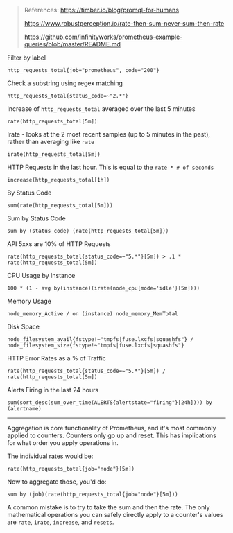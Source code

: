 > References:
> https://timber.io/blog/promql-for-humans
>
> https://www.robustperception.io/rate-then-sum-never-sum-then-rate
>
> https://github.com/infinityworks/prometheus-example-queries/blob/master/README.md



Filter by label

```
http_requests_total{job="prometheus", code="200"}
```

Check a substring using regex matching
```
http_requests_total{status_code=~"2.*"}
```

Increase of `http_requests_total` averaged over the last 5 minutes
```
rate(http_requests_total[5m])
```

Irate - looks at the 2 most recent samples (up to 5 minutes in the past), rather than averaging like `rate`
```
irate(http_requests_total[5m])
```

HTTP Requests in the last hour. This is equal to the `rate * # of seconds`
```
increase(http_requests_total[1h])
```

By Status Code
```
sum(rate(http_requests_total[5m]))
```

Sum by Status Code
```
sum by (status_code) (rate(http_requests_total[5m]))
```

API 5xxs are 10% of HTTP Requests
```
rate(http_requests_total{status_code=~"5.*"}[5m]) > .1 * rate(http_requests_total[5m])
```

CPU Usage by Instance
```
100 * (1 - avg by(instance)(irate(node_cpu{mode='idle'}[5m])))
```

Memory Usage
```
node_memory_Active / on (instance) node_memory_MemTotal
```

Disk Space
```
node_filesystem_avail{fstype!~"tmpfs|fuse.lxcfs|squashfs"} / node_filesystem_size{fstype!~"tmpfs|fuse.lxcfs|squashfs"}
```

HTTP Error Rates as a % of Traffic
```
rate(http_requests_total{status_code=~"5.*"}[5m]) / rate(http_requests_total[5m])
```

Alerts Firing in the last 24 hours
```
sum(sort_desc(sum_over_time(ALERTS{alertstate="firing"}[24h]))) by (alertname)
```



---



Aggregation is core functionality of Prometheus, and it's most commonly applied to counters. Counters only go up and reset. This has implications for what order you apply operations in.

The individual rates would be:

```
rate(http_requests_total{job="node"}[5m])
```

Now to aggregate those, you'd do:

```
sum by (job)(rate(http_requests_total{job="node"}[5m]))
```

A common mistake is to try to take the sum and then the rate. The only mathematical operations you can safely directly apply to a counter's values are `rate`, `irate`, `increase`, and `resets`.

